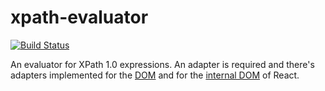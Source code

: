 # xpath-evaluator

[![Build Status](https://travis-ci.org/badeball/xpath-evaluator.svg?branch=master)](https://travis-ci.org/badeball/xpath-evaluator)

An evaluator for XPath 1.0 expressions. An adapter is required and there's
adapters implemented for the [DOM][xpath-dom] and for the [internal
DOM][xpath-react] of React.

[xpath-dom]: https://github.com/badeball/xpath-dom
[xpath-react]: https://github.com/badeball/xpath-react
